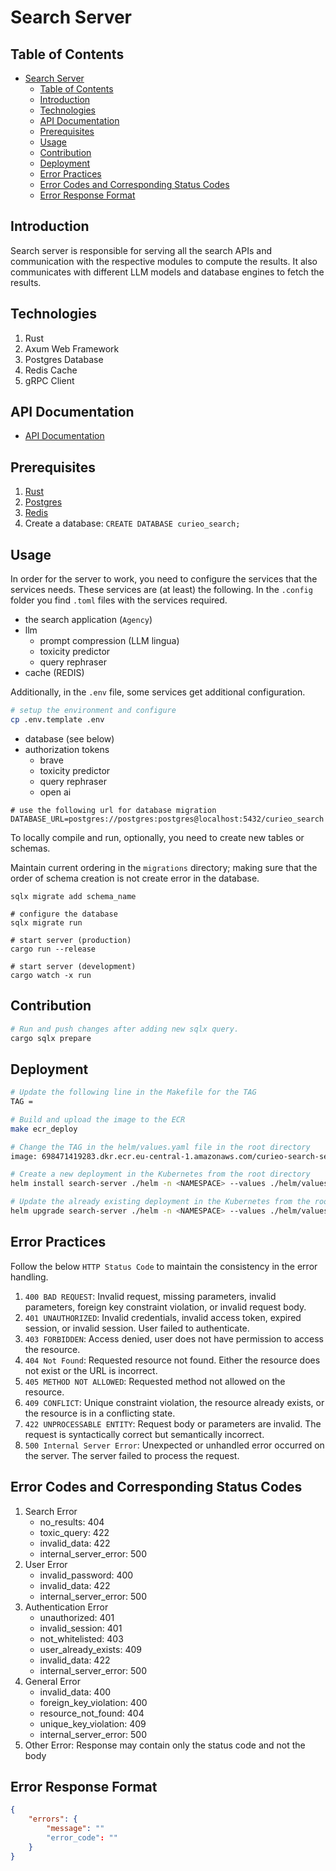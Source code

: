 # Search Server

## Table of Contents
- [Search Server](#search-server)
  - [Table of Contents](#table-of-contents)
  - [Introduction](#introduction)
  - [Technologies](#technologies)
  - [API Documentation](#api-documentation)
  - [Prerequisites](#prerequisites)
  - [Usage](#usage)
  - [Contribution](#contribution)
  - [Deployment](#deployment)
  - [Error Practices](#error-practices)
  - [Error Codes and Corresponding Status Codes](#error-codes-and-corresponding-status-codes)
  - [Error Response Format](#error-response-format)

## Introduction
Search server is responsible for serving all the search APIs and communication with the respective modules to compute the results. It also communicates with different LLM models and database engines to fetch the results.

## Technologies
1. Rust
2. Axum Web Framework
3. Postgres Database
4. Redis Cache
5. gRPC Client

## API Documentation
- [API Documentation](./documentation/search-api.md)

## Prerequisites
1. [Rust](https://www.rust-lang.org/tools/install)
2. [Postgres](https://www.postgresql.org/download/)
3. [Redis](https://redis.io/docs/latest/operate/oss_and_stack/install/install-redis/)
4. Create a database: `CREATE DATABASE curieo_search;`

## Usage

In order for the server to work, you need to configure the services that the services needs. 
These services are (at least) the following. In the `.config` folder you find `.toml` files with the services required.

- the search application (`Agency`)
- llm 
	- prompt compression (LLM lingua)
	- toxicity predictor 
	- query rephraser
- cache (REDIS)

Additionally, in the `.env` file, some services get additional configuration.

```bash
# setup the environment and configure
cp .env.template .env

```

- database (see below)
- authorization tokens
	- brave
	- toxicity predictor
	- query rephraser 
	- open ai 

```
# use the following url for database migration
DATABASE_URL=postgres://postgres:postgres@localhost:5432/curieo_search
```

To locally compile and run, optionally, you need to create new tables or schemas.

Maintain current ordering in the `migrations` directory; making sure that the order of schema creation is not create error in the database.

```
sqlx migrate add schema_name

# configure the database
sqlx migrate run

# start server (production)
cargo run --release

# start server (development)
cargo watch -x run
```

## Contribution
```bash
# Run and push changes after adding new sqlx query.
cargo sqlx prepare
```

## Deployment
```bash
# Update the following line in the Makefile for the TAG
TAG = 

# Build and upload the image to the ECR
make ecr_deploy

# Change the TAG in the helm/values.yaml file in the root directory
image: 698471419283.dkr.ecr.eu-central-1.amazonaws.com/curieo-search-server:<TAG>

# Create a new deployment in the Kubernetes from the root directory
helm install search-server ./helm -n <NAMESPACE> --values ./helm/values.yaml

# Update the already existing deployment in the Kubernetes from the root directory
helm upgrade search-server ./helm -n <NAMESPACE> --values ./helm/values.yaml
```

## Error Practices
Follow the below `HTTP Status Code` to maintain the consistency in the error handling.
1. `400 BAD REQUEST`: Invalid request, missing parameters, invalid parameters, foreign key constraint violation, or invalid request body.
2. `401 UNAUTHORIZED`: Invalid credentials, invalid access token, expired session, or invalid session. User failed to authenticate.
3. `403 FORBIDDEN`: Access denied, user does not have permission to access the resource.
4. `404 Not Found`: Requested resource not found. Either the resource does not exist or the URL is incorrect.
5. `405 METHOD NOT ALLOWED`: Requested method not allowed on the resource.
6. `409 CONFLICT`: Unique constraint violation, the resource already exists, or the resource is in a conflicting state.
7. `422 UNPROCESSABLE ENTITY`: Request body or parameters are invalid. The request is syntactically correct but semantically incorrect.
8. `500 Internal Server Error`: Unexpected or unhandled error occurred on the server. The server failed to process the request.

## Error Codes and Corresponding Status Codes
1. Search Error
   - no_results: 404
   - toxic_query: 422
   - invalid_data: 422
   - internal_server_error: 500
2. User Error
   - invalid_password: 400
   - invalid_data: 422
   - internal_server_error: 500
3. Authentication Error
   - unauthorized: 401
   - invalid_session: 401
   - not_whitelisted: 403
   - user_already_exists: 409
   - invalid_data: 422
   - internal_server_error: 500
4. General Error
    - invalid_data: 400
    - foreign_key_violation: 400
    - resource_not_found: 404
    - unique_key_violation: 409
    - internal_server_error: 500
5. Other Error: Response may contain only the status code and not the body

## Error Response Format
```json
{
    "errors": {
        "message": ""
        "error_code": ""
    }
}
```